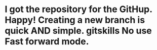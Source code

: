 I got the repository for the GitHup.
Happy!
Creating a new branch is quick AND simple.
gitskills
No use Fast forward mode.
=========
